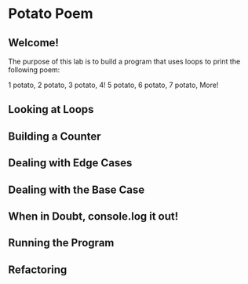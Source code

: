 # Potato Poem

## Welcome!

The purpose of this lab is to build a program that uses loops to print the following poem:

1 potato,
2 potato,
3 potato,
4!
5 potato,
6 potato,
7 potato,
More!

## Looking at Loops

## Building a Counter

## Dealing with Edge Cases

## Dealing with the Base Case

## When in Doubt, console.log it out!

## Running the Program

## Refactoring